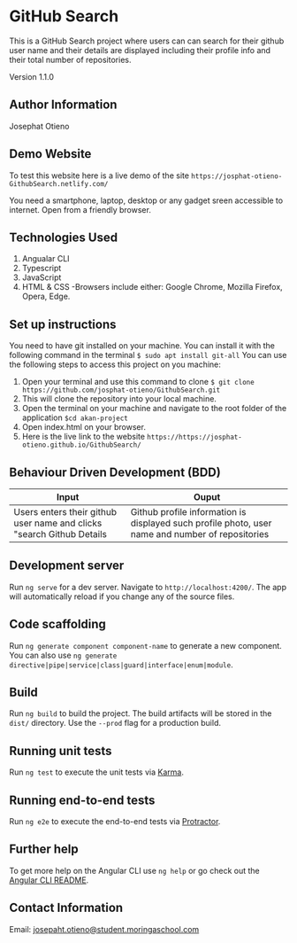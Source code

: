 # GitHub Search 

This is a GitHub Search project where users can can search for their github user name and their details are displayed including their profile info and their total number of repositories.

Version 1.1.0

## Author Information

Josephat Otieno

## Demo Website
To test this website here is a live demo of the site `https://josphat-otieno-GithubSearch.netlify.com/`

You need a smartphone, laptop, desktop or any gadget sreen accessible to internet. Open from a friendly browser.

## Technologies Used

1. Angualar CLI
2. Typescript
3. JavaScript
4. HTML & CSS
-Browsers include either: Google Chrome, Mozilla Firefox, Opera, Edge.

## Set up instructions
 You need to have git installed on your machine. You can install it with the following command in the terminal
 `$ sudo apt install git-all`
 You can use the following steps to access this project on you machine:
 1. Open your terminal and use this command to clone `$ git clone https://github.com/josphat-otieno/GithubSearch.git`
 2. This will clone the repository into your local machine.
 3. Open the terminal on your machine and navigate to the root folder of the application  `$cd akan-project`
 4. Open index.html on your browser.
 5. Here is the live link to the website `https://https://josphat-otieno.github.io/GithubSearch/`

## Behaviour Driven Development (BDD)
| Input                    	| Ouput                                                                                        	|
|--------------------------	|----------------------------------------------------------------------------------------------	|
|Users enters their github user name and clicks "search Github Details  | Github profile information is displayed such profile photo, user name and number of repositories  |



## Development server

Run `ng serve` for a dev server. Navigate to `http://localhost:4200/`. The app will automatically reload if you change any of the source files.

## Code scaffolding

Run `ng generate component component-name` to generate a new component. You can also use `ng generate directive|pipe|service|class|guard|interface|enum|module`.

## Build

Run `ng build` to build the project. The build artifacts will be stored in the `dist/` directory. Use the `--prod` flag for a production build.

## Running unit tests

Run `ng test` to execute the unit tests via [Karma](https://karma-runner.github.io).

## Running end-to-end tests

Run `ng e2e` to execute the end-to-end tests via [Protractor](http://www.protractortest.org/).

## Further help

To get more help on the Angular CLI use `ng help` or go check out the [Angular CLI README](https://github.com/angular/angular-cli/blob/master/README.md).

## Contact Information

Email: josepaht.otieno@student.moringaschool.com

